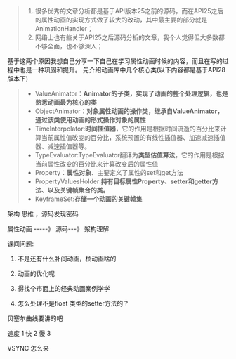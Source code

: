 

 

> 1. 很多优秀的文章分析都是基于API版本25之前的源码，而在API25之后的属性动画的实现方式做了较大的改动，其中最主要的部分就是AnimationHandler；
> 2. 网络上也有些关于API25之后源码分析的文章，我个人觉得但大多数都不够全面，也不够深入；

  基于这两个原因我想自己分享一下自己在学习属性动画时候的内容，而且在写的过程中也是一种巩固和提升。
 先介绍动画库中几个核心类(以下内容都是基于API28版本下)

> - ValueAnimator：**Animator的子类，实现了动画的整个处理逻辑，也是熟悉动画最为核心的类**
> - ObjectAnimator：**对象属性动画的操作类，继承自ValueAnimator，通过该类使用动画的形式操作对象的属性**
> - TimeInterpolator:**时间插值器**，它的作用是根据时间流逝的百分比来计算当前属性值改变的百分比，系统预置的有线性插值器、加速减速插值器、减速插值器等。
> - TypeEvaluator:TypeEvaluator翻译为**类型估值算法**，它的作用是根据当前属性改变的百分比来计算改变后的属性值
> - Property：**属性对象**、主要定义了属性的set和get方法
> - PropertyValuesHolder:**持有目标属性Property、setter和getter方法、以及关键帧集合的类。**
> - KeyframeSet:**存储一个动画的关键帧集**

 架构    思维 ，源码发现密码

属性动画   -----》 源码---》 架构理解



课间问题:



1. 不是还有什么补间动画，桢动画啥的

   

2. 动画的优化呢 

3. 得找个市面上的经典动画案例学学

4. 怎么处理不是float 类型的setter方法的？

贝塞尔曲线要讲的吧



速度  1   快 2  慢 3 

 VSYNC  怎么来







